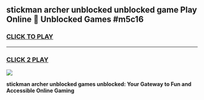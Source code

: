 
## stickman archer unblocked unblocked game Play Online 👋 Unblocked Games #m5c16
<h3>
<a href="https://premium.freeplayer.one?title=stickman_archer_unblocked&ref=21F">CLICK TO PLAY</a></h3>
<hr>

<h3>
<a href="https://premium.freeplayer.one?title=stickman_archer_unblocked&ref=21F">CLICK 2 PLAY</a>
  
</h3>

<a href="https://premium.freeplayer.one?title=stickman_archer_unblocked&ref=21F/"><img src="https://clearcache.store/games.png"></a>


**stickman archer unblocked games unblocked: Your Gateway to Fun and Accessible Online Gaming**
